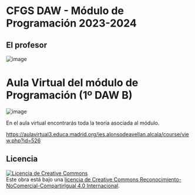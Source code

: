# CFGS DAW - Módulo de Programación 2023-2024

## El profesor

![image](https://user-images.githubusercontent.com/91023374/191248917-9de9a341-2b66-4660-bf6a-74c420edbca0.png)

# Aula Virtual del módulo de Programación (1º DAW B)

![image](https://user-images.githubusercontent.com/91023374/137005780-b6054a28-b223-4614-a395-e57472378d84.png)

En el aula virtual encontrarás toda la teoría asociada al módulo.

https://aulavirtual3.educa.madrid.org/ies.alonsodeavellan.alcala/course/view.php?id=526


## Licencia

<a rel="license" href="http://creativecommons.org/licenses/by-nc-sa/4.0/"><img alt="Licencia de Creative Commons" style="border-width:0" src="https://i.creativecommons.org/l/by-nc-sa/4.0/88x31.png" /></a><br />Este obra está bajo una <a rel="license" href="http://creativecommons.org/licenses/by-nc-sa/4.0/">licencia de Creative Commons Reconocimiento-NoComercial-CompartirIgual 4.0 Internacional</a>.
